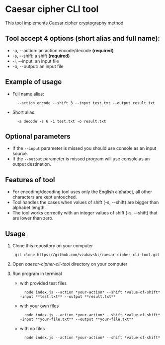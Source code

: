 # Caesar cipher CLI tool


This tool implements Caesar cipher cryptography method.

## Tool accept 4 options (short alias and full name):
* -a, --action: an action encode/decode **(required)**
* -s, --shift: a shift **(required)**
* -i, --input: an input file
* -o, --output: an input file

## Example of usage
* Full name alias:

        --action encode --shift 3 --input test.txt --output result.txt
* Short alias:

        -a decode -s 6 -i test.txt -o result.txt

## Optional parameters
* If the ` --input ` parameter is missed you should use console as an input source.
* If the ` --output ` parameter is missed program will use console as an output destination.

## Features of tool
* For encoding/decoding tool uses only the English alphabet, all other characters are kept untouched.
* Tool handles the cases when values of shift (-s, --shift) are bigger than alphabet length.
* The tool works correctly with an integer values of shift (-s, --shift) that are lower than zero.


## Usage
1. Clone this repository on your computer
    
        git clone https://github.com/vzabavski/caesar-cipher-cli-tool.git
2. Open *caesar-cipher-cli-tool* directory on your computer
3. Run program in terminal
    * with provided test files

            node index.js --action *your-action* --shift *value-of-shift* -input **test.txt** --output **result.txt**
    * with your own files

            node index.js --action *your-action* --shift *value-of-shift* -input **your-file.txt** --output **your-file.txt**
    * with no files

            node index.js --action *your-action* --shift *value-of-shift*